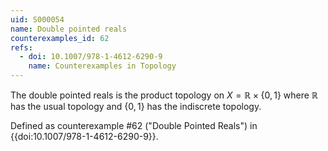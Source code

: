 ```yaml
---
uid: S000054
name: Double pointed reals
counterexamples_id: 62
refs:
  - doi: 10.1007/978-1-4612-6290-9 
    name: Counterexamples in Topology
---
```

The double pointed reals is the product topology on $X = \mathbb{R} \times \{0,1\}$ where $\mathbb{R}$ has the usual topology and $\{0,1\}$ has the indiscrete topology.

Defined as counterexample #62 ("Double Pointed Reals")
in {{doi:10.1007/978-1-4612-6290-9}}.

<!-- [[Proof of Topology]]
A basis for topology on $\mathbb{R}\times \{0,1\}$ is generated by crossing basic open sets of $\mathbb{R}$ with basic open sets of $\{0,1\}$. The basis for the standard topology on $\mathbb{R}$ is defined by the set $\mathscr{R}=\{(a,b) : a,b\in \mathbb{R} \text{ and }a<b\}$, where $(a,b)$ is an interval. So, the basis for topology on the Double Pointed Reals is defined by the set $\mathscr{B}=\{A\times \{0,1\}:A\in \mathscr{R}\}$. More simply, $\mathscr{B}=\{(c,d) : c\in\mathscr{R},d\in\{0,1\}$, where $(c,d)$ is an ordered pair. In a sense, the Double Pointed Reals Topology is like keeping parallel copies of the standard topology on $\mathbb{R}$; one mapped to 0 and one mapped to 1.
To prove the set $\mathscr{B}$ is a basis for a topology on $\mathbb{R}\times\{0,1\}$, we must prove
$$\text{ For every } x\in X \text{ there exists some } B_n \text{ such that } x\in B_n$$
$$\text{ If }x\in B_a \cap B_b, \text{ there exists some } B_c \text{ such that } x\in B_c\subset B_a\cap B_b$$
So to prove the first condition, let $x\in \mathbb{R}\times \{0,1\}$. This implies $x$ is of the form $(x,0) \text{ or } (x,1)$. Suppose $x$ is of the form $(x,0)$. Let $A$ be some interval $(a,b)$ that contains $x$. It is obvious that $x$ belongs to the ordered pair $(A,0)$. A similar argument follows for the case when $x$ is of the form $(x,1)$.
To prove the second condition, let $x\in B_1\cap B_2$. This implies $B_1 \text{ and } B_2$ have the same component of the set $\{0,1\}$.  Furthermore, the first element in the ordered pair of $B_1$ and $B_2$ are both of the form $(a,b)$ and $(c,d)$ respectively such that $x\in (a,b) \text{ and } (c,d)$. Construct a new interval of the form, $(\text{max}(a,c),\text{min}(b,d))$. It follows that $x$ is in this interval, and $x$ is in the basic open set $B_3$ with the first element as $(\text{max}(a,c),\text{min}(b,d))$ and the second element the same as $B_1$ and $B_2$. Both 1 and 2 hold, so the Double Pointed Reals is a basis topology.
 -->
